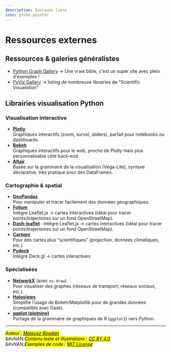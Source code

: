 ```yaml
---
description: Quelques liens
icon: globe-pointer
---
```


# Ressources externes

## Ressources & galeries généralistes

* [Python Graph Gallery](https://python-graph-gallery.com/) → Une vraie bible, c'est un super site avec plein d'exemples !&#x20;
* [PyViz Gallery](https://pyviz.org/scivis/index.html) → listing de nombreuse librairies de "Scientific Visualistion"

## Librairies visualisation Python &#x20;

### Visualisation interactive

* [**Plotly** ](https://plotly.com/python/)\
  Graphiques interactifs (zoom, survol, sliders), parfait pour notebooks ou dashboards.
* [**Bokeh**](https://bokeh.org/) \
  Graphiques interactifs pour le web, proche de Plotly mais plus personnalisable côté back-end.
* [**Altair**](https://altair-viz.github.io/) \
  Basée sur la grammaire de la visualisation (Vega-Lite), syntaxe déclarative, très pratique pour des DataFrames.

### Cartographie & spatial

* [**GeoPandas** ](https://geopandas.org/)\
  Pour manipuler et tracer facilement des données géographiques.
* [**Folium**](https://python-visualization.github.io/folium/) \
  Intègre Leaflet.js → cartes interactives (idéal pour tracer points/trajectoires sur un fond OpenStreetMap).
* [**Dash-leaflet**](https://www.dash-leaflet.com/) : Intègre Leaflet.js → cartes interactives (idéal pour tracer points/trajectoires sur un fond OpenStreetMap).
* [**Cartopy** ](https://scitools.org.uk/cartopy/docs/latest/)\
  Pour des cartes plus “scientifiques” (projection, données climatiques, etc.).
* [**Pydeck**](https://deckgl.readthedocs.io/en/latest/) \
  Intègre Deck.gl → cartes interactives&#x20;

### Spécialisées

* [**NetworkX**](https://networkx.org/) (avec `nx.draw`)\
  Pour visualiser des graphes (réseaux de transport, réseaux sociaux, etc.).
* [**Holoviews**](https://holoviews.org/) \
  Simplifie l’usage de Bokeh/Matplotlib pour de grandes données (compatible avec Dask).
* [**ggplot (plotnine)**](https://plotnine.readthedocs.io/) \
  Portage de la grammaire de graphiques de R (`ggplot2`) vers Python.

***

_<mark style="color:$info;">Auteur :</mark>_ [_<mark style="color:$info;">Mateusz Bogdan</mark>_](https://matbog.github.io/)\
&#xNAN;_<mark style="color:$info;">Contenu texte et illustrations :</mark>_ [_<mark style="color:$info;">CC BY 4.0</mark>_](https://creativecommons.org/licenses/by/4.0/)\
&#xNAN;_<mark style="color:$info;">Exemples de code :</mark>_ [_<mark style="color:$info;">MIT License</mark>_](https://opensource.org/licenses/MIT)
